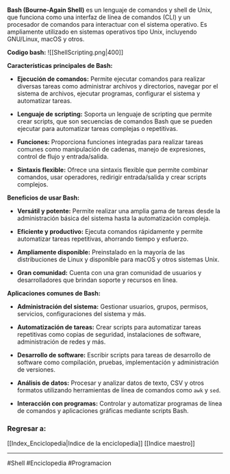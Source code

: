 **Bash (Bourne-Again Shell)** es un lenguaje de comandos y shell de Unix, que funciona como una interfaz de línea de comandos (CLI) y un procesador de comandos para interactuar con el sistema operativo. Es ampliamente utilizado en sistemas operativos tipo Unix, incluyendo GNU/Linux, macOS y otros.

**Codigo bash:**
![[ShellScripting.png|400]]

**Características principales de Bash:**

- **Ejecución de comandos:** Permite ejecutar comandos para realizar diversas tareas como administrar archivos y directorios, navegar por el sistema de archivos, ejecutar programas, configurar el sistema y automatizar tareas.
    
- **Lenguaje de scripting:** Soporta un lenguaje de scripting que permite crear scripts, que son secuencias de comandos Bash que se pueden ejecutar para automatizar tareas complejas o repetitivas.
    
- **Funciones:** Proporciona funciones integradas para realizar tareas comunes como manipulación de cadenas, manejo de expresiones, control de flujo y entrada/salida.
    
- **Sintaxis flexible:** Ofrece una sintaxis flexible que permite combinar comandos, usar operadores, redirigir entrada/salida y crear scripts complejos.
    

**Beneficios de usar Bash:**

- **Versátil y potente:** Permite realizar una amplia gama de tareas desde la administración básica del sistema hasta la automatización compleja.
    
- **Eficiente y productivo:** Ejecuta comandos rápidamente y permite automatizar tareas repetitivas, ahorrando tiempo y esfuerzo.
    
- **Ampliamente disponible:** Preinstalado en la mayoría de las distribuciones de Linux y disponible para macOS y otros sistemas Unix.
    
- **Gran comunidad:** Cuenta con una gran comunidad de usuarios y desarrolladores que brindan soporte y recursos en línea.
    

**Aplicaciones comunes de Bash:**

- **Administración del sistema:** Gestionar usuarios, grupos, permisos, servicios, configuraciones del sistema y más.
    
- **Automatización de tareas:** Crear scripts para automatizar tareas repetitivas como copias de seguridad, instalaciones de software, administración de redes y más.
    
- **Desarrollo de software:** Escribir scripts para tareas de desarrollo de software como compilación, pruebas, implementación y administración de versiones.
    
- **Análisis de datos:** Procesar y analizar datos de texto, CSV y otros formatos utilizando herramientas de línea de comandos como `awk` y `sed`.
    
- **Interacción con programas:** Controlar y automatizar programas de línea de comandos y aplicaciones gráficas mediante scripts Bash.
### Regresar a:
[[Index_Enciclopedia|Indice de la enciclopedia]]
[[Indice maestro]]

---
#Shell #Enciclopedia #Programacion